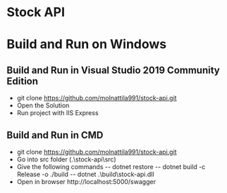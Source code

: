# Stock API

# Build and Run on Windows

## Build and Run in Visual Studio 2019 Community Edition
- git clone https://github.com/molnattila991/stock-api.git
- Open the Solution
- Run project with IIS Express

## Build and Run in CMD
- git clone https://github.com/molnattila991/stock-api.git
- Go into src folder (.\stock-api\src)
- Give the following commands
-- dotnet restore
-- dotnet build -c Release -o ./build
-- dotnet .\build\stock-api.dll
- Open in browser http://localhost:5000/swagger
